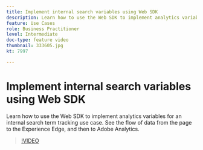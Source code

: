 ```yaml
---
title: Implement internal search variables using Web SDK
description: Learn how to use the Web SDK to implement analytics variables for an internal search term tracking use case. See the flow of data from the page to the Experience Edge, and then to Adobe Analytics.
feature: Use Cases
role: Business Practitioner
level: Intermediate
doc-type: feature video
thumbnail: 333605.jpg
kt: 7997

---
```


# Implement internal search variables using Web SDK

Learn how to use the Web SDK to implement analytics variables for an internal search term tracking use case. See the flow of data from the page to the Experience Edge, and then to Adobe Analytics.

>[!VIDEO](https://video.tv.adobe.com/v/333605/?quality=12&learn=on)
